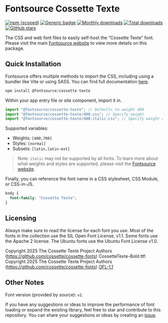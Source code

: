 # Fontsource Cossette Texte

[![npm (scoped)](https://img.shields.io/npm/v/@fontsource/cossette-texte?color=brightgreen)](https://www.npmjs.com/package/@fontsource/cossette-texte) [![Generic badge](https://img.shields.io/badge/fontsource-passing-brightgreen)](https://github.com/fontsource/fontsource) [![Monthly downloads](https://badgen.net/npm/dm/@fontsource/cossette-texte)](https://github.com/fontsource/fontsource) [![Total downloads](https://badgen.net/npm/dt/@fontsource/cossette-texte)](https://github.com/fontsource/fontsource) [![GitHub stars](https://img.shields.io/github/stars/fontsource/fontsource.svg?style=social&label=Star)](https://github.com/fontsource/fontsource/stargazers)

The CSS and web font files to easily self-host the “Cossette Texte” font. Please visit the main [Fontsource website](https://fontsource.org/fonts/cossette-texte) to view more details on this package.

## Quick Installation

Fontsource offers multiple methods to import the CSS, including using a bundler like Vite or using SASS. You can find full documentation [here](https://fontsource.org/docs/getting-started/introduction).

```javascript
npm install @fontsource/cossette-texte
```

Within your app entry file or site component, import it in.

```javascript
import "@fontsource/cossette-texte"; // Defaults to weight 400
import "@fontsource/cossette-texte/400.css"; // Specify weight
import "@fontsource/cossette-texte/400-italic.css"; // Specify weight and style
```

Supported variables:
- Weights: `[400,700]`
- Styles: `[normal]`
- Subsets: `[latin,latin-ext]`

> Note: `italic` may not be supported by all fonts. To learn more about what weights and styles are supported, please visit the [Fontsource website](https://fontsource.org/fonts/cossette-texte).

Finally, you can reference the font name in a CSS stylesheet, CSS Module, or CSS-in-JS.

```css
body {
  font-family: "Cossette Texte";
}
```

## Licensing
Always make sure to read the license for each font you use. Most of the fonts in the collection use the SIL Open Font License, v1.1. Some fonts use the Apache 2 license. The Ubuntu fonts use the Ubuntu Font License v1.0.

Copyright 2025 The Cossette Texte Project Authors (https://github.com/cossette/cossette-fonts) CossetteTexte-Bold.ttf: Copyright 2025 The Cossette Texte Project Authors (https://github.com/cossette/cossette-fonts)
[OFL-1.1](https://openfontlicense.org)

## Other Notes
Font version (provided by source): `v1`.

If you have any suggestions or ideas to improve the performance of font loading or expand the existing library, feel free to star and contribute to this repository. You can share your suggestions or ideas by creating an [issue](https://github.com/fontsource/fontsource/issues).